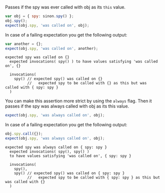 Passes if the spy was ever called with obj as its `this` value.

```js
var obj = { spy: sinon.spy() };
obj.spy();
expect(obj.spy, 'was called on', obj);
```

In case of a failing expectation you get the following output:

```js
var another = {};
expect(obj.spy, 'was called on', another);
```

```output
expected spy was called on {}
  expected invocations( spy() ) to have values satisfying 'was called on', {}

  invocations(
    spy() // expected spy() was called on {}
          //   expected spy to be called with {} as this but was called with { spy: spy }
  )
```

You can make this assertion more strict by using the `always`
flag. Then it passes if the spy was always called with obj as its this
value.

```js
expect(obj.spy, 'was always called on', obj);
```

In case of a failing expectation you get the following output:

```js
obj.spy.call({});
expect(obj.spy, 'was always called on', obj);
```

```output
expected spy was always called on { spy: spy }
  expected invocations( spy(), spy() )
  to have values satisfying 'was called on', { spy: spy }

  invocations(
    spy(),
    spy() // expected spy() was called on { spy: spy }
          //   expected spy to be called with { spy: spy } as this but was called with {}
  )
```
